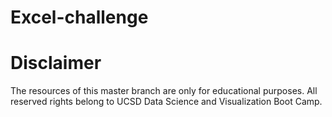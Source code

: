 # Excel-challenge
# Disclaimer
The resources of this master branch are only for educational purposes. All reserved rights belong to UCSD Data Science and Visualization Boot Camp.
